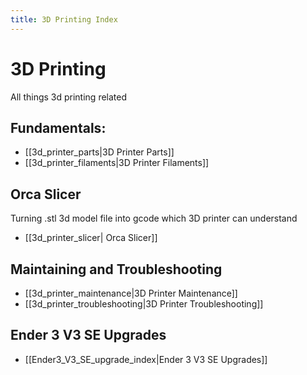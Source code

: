 ```yaml
---
title: 3D Printing Index
---
```

# 3D Printing
All things 3d printing related
## Fundamentals:
- [[3d_printer_parts|3D Printer Parts]]
- [[3d_printer_filaments|3D Printer Filaments]]
## Orca Slicer
Turning .stl 3d model file into gcode which 3D printer can understand
- [[3d_printer_slicer| Orca Slicer]]
## Maintaining and Troubleshooting
- [[3d_printer_maintenance|3D Printer Maintenance]]
- [[3d_printer_troubleshooting|3D Printer Troubleshooting]]
## Ender 3 V3 SE Upgrades
- [[Ender3_V3_SE_upgrade_index|Ender 3 V3 SE Upgrades]]